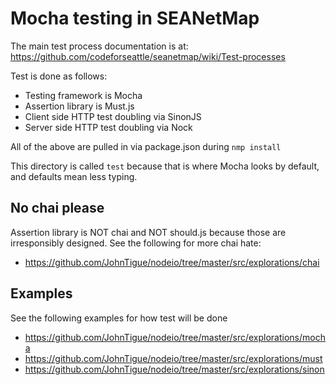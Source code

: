 # Mocha testing in SEANetMap

The main test process documentation is at:  
https://github.com/codeforseattle/seanetmap/wiki/Test-processes

Test is done as follows:
- Testing framework is Mocha
- Assertion library is Must.js
- Client side HTTP test doubling via SinonJS
- Server side HTTP test doubling via Nock

All of the above are pulled in via package.json during `nmp install`

This directory is called `test` because that is where Mocha looks by default, and defaults mean less typing.

## No chai please
Assertion library is NOT chai and NOT should.js because those are irresponsibly designed. See the following for more chai hate:
- https://github.com/JohnTigue/nodeio/tree/master/src/explorations/chai

## Examples
See the following examples for how test will be done
- https://github.com/JohnTigue/nodeio/tree/master/src/explorations/mocha
- https://github.com/JohnTigue/nodeio/tree/master/src/explorations/must
- https://github.com/JohnTigue/nodeio/tree/master/src/explorations/sinon
